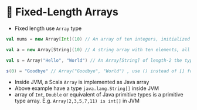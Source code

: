 # 📝 Fixed-Length Arrays
* Fixed length use `Array` type
```scala
val nums = new Array[Int](10) // An array of ten integers, initialized with zero

val a = new Array[String](10) // A string array with ten elements, all initialized with null

val s = Array("Hello", "World") // An Array[String] of length-2 the type is inferred, No new keyword mention when supplied with initial values

s(0) = "Goodbye" // Array("Goodbye", "World") , use () instead of [] for accessing element
```

* Inside JVM, a Scala `Array` is implemented as Java array
* Above example have a type `java.lang.String[]` inside JVM
* array of `Int`, `Double` or equivalent of Java primitive types is a primitive type array. E.g. `Array(2,3,5,7,11) is int[]` in JVM
